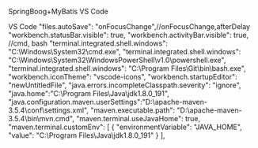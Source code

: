 SpringBoog+MyBatis
VS Code

VS Code
"files.autoSave": "onFocusChange",//onFocusChange,afterDelay
"workbench.statusBar.visible": true,
"workbench.activityBar.visible": true,
//cmd, bash
"terminal.integrated.shell.windows": "C:\\Windows\\System32\\cmd.exe",
"terminal.integrated.shell.windows": "C:\\Windows\\System32\\WindowsPowerShell\\v1.0\\powershell.exe",
"terminal.integrated.shell.windows": "C:\\Program Files\\Git\\bin\\bash.exe",
"workbench.iconTheme": "vscode-icons",
"workbench.startupEditor": "newUntitledFile",
"java.errors.incompleteClasspath.severity": "ignore",
"java.home":"C:\\Program Files\\Java\\jdk1.8.0_191",
"java.configuration.maven.userSettings":"D:\\apache-maven-3.5.4\\conf\\settings.xml",
"maven.executable.path": "D:\\apache-maven-3.5.4\\bin\\mvn.cmd",
"maven.terminal.useJavaHome": true,
"maven.terminal.customEnv": [
    {
        "environmentVariable": "JAVA_HOME",
        "value": "C:\\Program Files\\Java\\jdk1.8.0_191"
    }
],